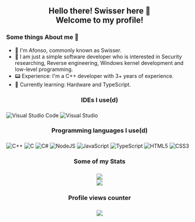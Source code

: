 <h2 align="center">Hello there! Swisser here 👋<br/>Welcome to my profile!</h2>

### Some things About me 🚀
- 📝 I'm Afonso, commonly known as Swisser.  
- 🌱 I am just a simple software developer who is interested in Security researching, Reverse engineering, Windows kernel development and low-level programming.
- 📟 Experience: I'm a C++ developer with 3+ years of experience.
- 💬 Currently learning: Hardware and TypeScript.


###

<h3 align="center">IDEs I use(d)</h3>  

###

![Visual Studio Code](https://img.shields.io/badge/Visual%20Studio%20Code-0078d7.svg?style=for-the-badge&logo=visual-studio-code&logoColor=white)
![Visual Studio](https://img.shields.io/badge/Visual%20Studio-5C2D91.svg?style=for-the-badge&logo=visual-studio&logoColor=white) 

###

<h3 align="center">Programming languages I use(d)</h3>

###

![C++](https://img.shields.io/badge/C++-6DA55F?style=for-the-badge&logo=node.js&logoColor=white)
![C](https://img.shields.io/badge/c-%2300599C.svg?style=for-the-badge&logo=c&logoColor=white)
![C#](https://img.shields.io/badge/c%23-%23239120.svg?style=for-the-badge&logo=c-sharp&logoColor=white)
![NodeJS](https://img.shields.io/badge/node.js-6DA55F?style=for-the-badge&logo=node.js&logoColor=white)
![JavaScript](https://img.shields.io/badge/javascript-%23323330.svg?style=for-the-badge&logo=javascript&logoColor=%23F7DF1E)
![TypeScript](https://img.shields.io/badge/typescript-%23007ACC.svg?style=for-the-badge&logo=typescript&logoColor=white)
![HTML5](https://img.shields.io/badge/html5-%23E34F26.svg?style=for-the-badge&logo=html5&logoColor=white)
![CSS3](https://img.shields.io/badge/css3-%231572B6.svg?style=for-the-badge&logo=css3&logoColor=white)

###

<h3 align="center">Some of my Stats</h3>  

###

<div align="center"><img src="https://github-readme-stats.vercel.app/api?username=ressiws&show_icons=true&theme=dark"></div>
<div align="center"><img src="https://github-readme-stats.vercel.app/api/top-langs/?username=ressiws&theme=dark"></div>

###

<h3 align="center">Profile views counter</h3>

###

<div align="center">
  <img src="https://profile-counter.glitch.me/re/count.svg?"  />
</div>

